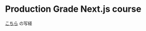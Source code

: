 # Production Grade Next.js course

[こちら](https://github.com/Hendrixer/production-grade-nextjs) の写経

